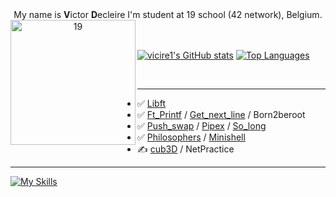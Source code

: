 <div align="center">
    My name is <b>V</b>ictor <b>D</b>ecleire I'm student at 19 school (42 network), Belgium.
    <a href="https://campus19.be/" target="_blank" rel="noreferrer noopener">
    <img align="left" src="https://pbs.twimg.com/profile_images/1578367273147957249/gGjaUZQ-_400x400.jpg" alt="19" height="200">
    </a>
</div>
<br>
<br>
<p>
    <a align="left" href="http://www.github.com/vicire1"><img src="https://github-readme-stats.vercel.app/api?username=vicire1&show_icons=true&hide=&count_private=true&title_color=6366f1&text_color=ffffff&icon_color=6366f1&bg_color=000000&hide_border=true&show_icons=true" alt="vicire1's GitHub stats" /></a>
    <a href="https://github.com/vicire1" align="left"><img src="https://github-readme-stats.vercel.app/api/top-langs/?username=vicire1&langs_count=10&title_color=6366f1&text_color=ffffff&icon_color=6366f1&bg_color=000000&hide_border=true&locale=en&custom_title=Top%20%Languages" alt="Top Languages" /></a>
</p>
<br>
<hr>

-    ✅ [Libft](https://github.com/vicire1/19_libft)
-    ✅ [Ft_Printf](https://github.com/vicire1/19_ft_printf) / [Get_next_line](https://github.com/vicire1/19_get_next_line) / Born2beroot
-    ✅ [Push_swap](https://github.com/vicire1/19_push_swap) / [Pipex](https://github.com/vicire1/19_pipex) / [So_long](https://github.com/vicire1/19_so_long)
-    ✅ [Philosophers](https://github.com/vicire1/19_philosophers) / [Minishell](https://github.com/vicire1/19_minishell)
-    ✍️ [cub3D](https://github.com/vicire1/19_cub3D) / NetPractice
<hr>

[![My Skills](https://skillicons.dev/icons?i=c,vscode,github,git)](https://skillicons.dev)
